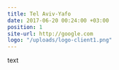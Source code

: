 ```yaml
---
title: Tel Aviv-Yafo
date: 2017-06-20 00:24:00 +03:00
position: 1
site-url: http://google.com
logo: "/uploads/logo-client1.png"
---
```


text

